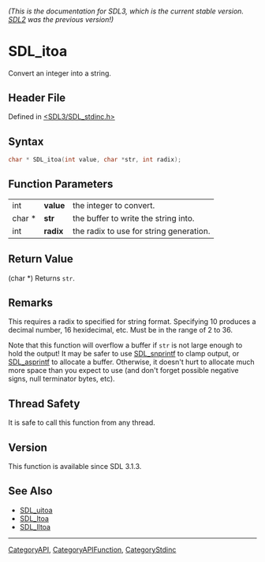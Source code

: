 ###### (This is the documentation for SDL3, which is the current stable version. [SDL2](https://wiki.libsdl.org/SDL2/) was the previous version!)
# SDL_itoa

Convert an integer into a string.

## Header File

Defined in [<SDL3/SDL_stdinc.h>](https://github.com/libsdl-org/SDL/blob/main/include/SDL3/SDL_stdinc.h)

## Syntax

```c
char * SDL_itoa(int value, char *str, int radix);
```

## Function Parameters

|        |           |                                         |
| ------ | --------- | --------------------------------------- |
| int    | **value** | the integer to convert.                 |
| char * | **str**   | the buffer to write the string into.    |
| int    | **radix** | the radix to use for string generation. |

## Return Value

(char *) Returns `str`.

## Remarks

This requires a radix to specified for string format. Specifying 10
produces a decimal number, 16 hexidecimal, etc. Must be in the range of 2
to 36.

Note that this function will overflow a buffer if `str` is not large enough
to hold the output! It may be safer to use [SDL_snprintf](SDL_snprintf) to
clamp output, or [SDL_asprintf](SDL_asprintf) to allocate a buffer.
Otherwise, it doesn't hurt to allocate much more space than you expect to
use (and don't forget possible negative signs, null terminator bytes, etc).

## Thread Safety

It is safe to call this function from any thread.

## Version

This function is available since SDL 3.1.3.

## See Also

- [SDL_uitoa](SDL_uitoa)
- [SDL_ltoa](SDL_ltoa)
- [SDL_lltoa](SDL_lltoa)

----
[CategoryAPI](CategoryAPI), [CategoryAPIFunction](CategoryAPIFunction), [CategoryStdinc](CategoryStdinc)

